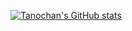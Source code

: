 [![Tanochan's GitHub stats](https://github-readme-stats.vercel.app/api?username=tanochan)](https://github.com/tanochan/github-readme-stats)
